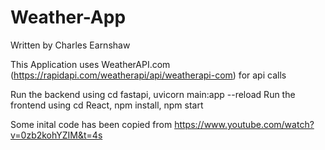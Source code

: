 # Weather-App

Written by Charles Earnshaw

This Application uses WeatherAPI.com (https://rapidapi.com/weatherapi/api/weatherapi-com) for api calls

Run the backend using cd fastapi, uvicorn main:app --reload
Run the frontend using cd React, npm install, npm start

Some inital code has been copied from https://www.youtube.com/watch?v=0zb2kohYZIM&t=4s
